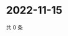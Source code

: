 # 2022-11-15

共 0 条

<!-- BEGIN WEIBO -->
<!-- 最后更新时间 Tue Nov 15 2022 19:00:37 GMT+0800 (China Standard Time) -->

<!-- END WEIBO -->
